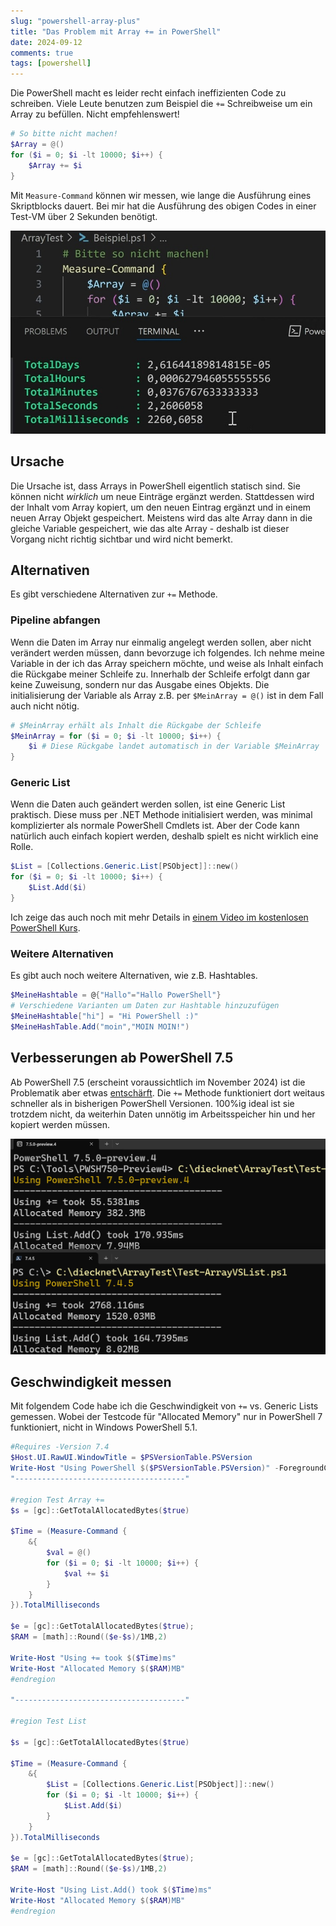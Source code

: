 ```yaml
---
slug: "powershell-array-plus"
title: "Das Problem mit Array += in PowerShell"
date: 2024-09-12
comments: true
tags: [powershell]
---
```


Die PowerShell macht es leider recht einfach ineffizienten Code zu schreiben. Viele Leute benutzen zum Beispiel die `+=` Schreibweise um ein Array zu befüllen. Nicht empfehlenswert!

```powershell {hl_lines=[4]}
# So bitte nicht machen!
$Array = @()
for ($i = 0; $i -lt 10000; $i++) {
    $Array += $i
}
```

Mit `Measure-Command` können wir messen, wie lange die Ausführung eines Skriptblocks dauert. Bei mir hat die Ausführung des obigen Codes in einer Test-VM über 2 Sekunden benötigt.

[![Das Ergebnis von Measure-Command: TotalMilliSeconds 2260](/images/2024/2024-09-12_Measure-Command1.jpg "Das Ergebnis von Measure-Command: TotalMilliSeconds 2260")](/images/2024/2024-09-12_Measure-Command1.jpg)

## Ursache

Die Ursache ist, dass Arrays in PowerShell eigentlich statisch sind. Sie können nicht *wirklich* um neue Einträge ergänzt werden. Stattdessen wird der Inhalt vom Array kopiert, um den neuen Eintrag ergänzt und in einem neuen Array Objekt gespeichert. Meistens wird das alte Array dann in die gleiche Variable gespeichert, wie das alte Array - deshalb ist dieser Vorgang nicht richtig sichtbar und wird nicht bemerkt.

## Alternativen

Es gibt verschiedene Alternativen zur `+=` Methode.

### Pipeline abfangen

Wenn die Daten im Array nur einmalig angelegt werden sollen, aber nicht verändert werden müssen, dann bevorzuge ich folgendes. Ich nehme meine Variable in der ich das Array speichern möchte, und weise als Inhalt einfach die Rückgabe meiner Schleife zu. Innerhalb der Schleife erfolgt dann gar keine Zuweisung, sondern nur das Ausgabe eines Objekts. Die initialisierung der Variable als Array z.B. per `$MeinArray = @()` ist in dem Fall auch nicht nötig.

```powershell
# $MeinArray erhält als Inhalt die Rückgabe der Schleife
$MeinArray = for ($i = 0; $i -lt 10000; $i++) {
    $i # Diese Rückgabe landet automatisch in der Variable $MeinArray
}
```

### Generic List

Wenn die Daten auch geändert werden sollen, ist eine Generic List praktisch. Diese muss per .NET Methode initialisiert werden, was minimal komplizierter als normale PowerShell Cmdlets ist. Aber der Code kann natürlich auch einfach kopiert werden, deshalb spielt es nicht wirklich eine Rolle.

```powershell
$List = [Collections.Generic.List[PSObject]]::new()
for ($i = 0; $i -lt 10000; $i++) {
    $List.Add($i)
}
```

Ich zeige das auch noch mit mehr Details in [einem Video im kostenlosen PowerShell Kurs](https://www.youtube.com/watch?v=tCJyYLgiSZA).

### Weitere Alternativen

Es gibt auch noch weitere Alternativen, wie z.B. Hashtables.

```powershell
$MeineHashtable = @{"Hallo"="Hallo PowerShell"}
# Verschiedene Varianten um Daten zur Hashtable hinzuzufügen
$MeineHashtable["hi"] = "Hi PowerShell :)"
$MeineHashTable.Add("moin","MOIN MOIN!")
```

## Verbesserungen ab PowerShell 7.5

Ab PowerShell 7.5 (erscheint voraussichtlich im November 2024) ist die Problematik aber etwas [entschärft](https://github.com/PowerShell/PowerShell/pull/23901). Die `+=` Methode funktioniert dort weitaus schneller als in bisherigen PowerShell Versionen. 100%ig ideal ist sie trotzdem nicht, da weiterhin Daten unnötig im Arbeitsspeicher hin und her kopiert werden müssen.

[![+= ist weitaus schneller in PowerShell 7.5, als in bisherigen Versionen. Hier 55ms statt 2768ms.](/images/2024/2024-09-12_Measure-Command2.jpg "+= ist weitaus schneller in PowerShell 7.5, als in bisherigen Versionen. Hier 55ms statt 2768ms.")](/images/2024/2024-09-12_Measure-Command2.jpg)

## Geschwindigkeit messen

Mit folgendem Code habe ich die Geschwindigkeit von `+=` vs. Generic Lists gemessen. Wobei der Testcode für "Allocated Memory" nur in PowerShell 7 funktioniert, nicht in Windows PowerShell 5.1.

```powershell
#Requires -Version 7.4
$Host.UI.RawUI.WindowTitle = $PSVersionTable.PSVersion
Write-Host "Using PowerShell $($PSVersionTable.PSVersion)" -ForegroundColor DarkYellow
"--------------------------------------"

#region Test Array +=
$s = [gc]::GetTotalAllocatedBytes($true)

$Time = (Measure-Command {
    &{
        $val = @()
        for ($i = 0; $i -lt 10000; $i++) {
            $val += $i
        }
    }
}).TotalMilliseconds

$e = [gc]::GetTotalAllocatedBytes($true);
$RAM = [math]::Round(($e-$s)/1MB,2)

Write-Host "Using += took $($Time)ms"
Write-Host "Allocated Memory $($RAM)MB"
#endregion

"--------------------------------------"

#region Test List

$s = [gc]::GetTotalAllocatedBytes($true)

$Time = (Measure-Command {
    &{
        $List = [Collections.Generic.List[PSObject]]::new()
        for ($i = 0; $i -lt 10000; $i++) {
            $List.Add($i)
        }
    }
}).TotalMilliseconds

$e = [gc]::GetTotalAllocatedBytes($true);
$RAM = [math]::Round(($e-$s)/1MB,2)

Write-Host "Using List.Add() took $($Time)ms"
Write-Host "Allocated Memory $($RAM)MB"
#endregion
```
